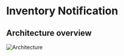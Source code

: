 # Inventory Notification

## Architecture overview
![Architecture](https://github.com/kellymoreira/Inventory-Notification/assets/129607885/d665cb4b-0066-44bb-b337-65f5f46f1e54)
